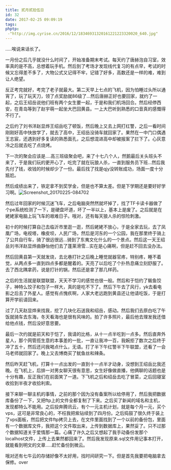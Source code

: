 ```yaml
---
title: 贰月贰拾伍日
id: 32
date: 2017-02-25 09:09:19
tags:
phptp:
 -"http://img.cyrise.cn/2016/12/18346931320161221223320020_640.jpg"
---
```



.....唉说来话长了。

一月份之后几乎就没什么时间了，开始准备期末考试。每天约了唐赫泡自习室，效率真的是不高，总想着玩手机。然后到了考场才发现线代复习的有点早，考试的时候又忘得差不多了，大物公式又记得不牢，记错了好多，高数还是一样的难，难到让人绝望。

反正考完就好，考完了老子就最大。第二天早上七点的飞机，因为怕睡过头所以通宵了，玩了玩天刀，领了点奖励就86级了...然后唐赫正好也要回家，就约了一起，之后王绍岳说他们班有两个女生要一起，于是和我们机场回合。然后经停西安，在青岛等到了赵宇萌一起坐大巴回黄县。一上大巴听到熟悉的口音真的感慨得不行了。

之后约了刘书洋赵显烨王绍岳吃了顿饭，然后晚上又去上网打红警，之后一看时间刚刚好高中快放学了，就去了高中，王绍岳没骑车就回家了。果然在一中门口偶遇王志宸，还遇到好多复读的熟悉面孔，之后想混进高中却被报案了拦下了。心灰意冷之后就去吃了点烧烤。

下一次的聚会应该是....高三班级聚会吧，来了十七八个人，然鹅最后关头班头不来了，于是我们玩的更开心了，吃完了就在玩狼人杀，一直到服务员下班...然后我先付了钱，收钱的时候却少了一份。最后找了找是qjy没转账成功，场面一度十分尴尬。

然后成绩出来了，铁定拿不到奖学金，但是也不算太差。但是下学期还是要好好学习啊。![Screenshot_20170225-084702](http://img.cyrise.cn/2017/02/Screenshot_20170225-084702.png)

然后过年回家的时候沉迷飞车，之后电脑突然然就坏掉了，找了TF卡读卡器做了个pe系统检测了一下，是硬盘坏道，坏了一半以上，基本上是废了。之后就是在姥姥家电脑上玩飞车的艰难日子。哦对，还有每天狼人杀的惊险刺激。

初十的时候打算自己去临沂市里逛一逛，然后姥姥不放心，于是全家去玩，去了凤凰广场，电视塔，橡皮坝，人民广场，然后是河东的一个公园，我在那里终于骑上了公共自行车，骑了很远很远...骑到了东夷文化什么的一个景点。然后这一天王绍岳刘书洋赵显烨曲静怡他们去了蓬莱滑雪...实在是心痛啊，但是赶不回去没办法。

然后回黄县第一天就发烧，去北巷打针之后晚上睡觉就器官疼，特别疼，睡不着觉，从两点多一直到四点多都是醒着的。天亮了以后吃了个扑热息痛立刻舒服了。去了西北隅拿药，说是打针的锅，然后还是拿了那几样药。

之后的生活就是联盟联盟，天天不学习的感觉也很一般。然后和于恺约了鲅鱼饺子，神特么饺子和包子一样大，真的是吃不下了。然后下午去了风行，yk去看电影之后去了外星人。感觉有点愧疚啊，人家大老远跑到黄县还让他请吃饭，于是打算开学前请回来。

过了几天赵显烨来找我，挖了几块化石送我和绍岳，感动。然后我们去原白吃了午饭就骑车去东海，冬天看海也是很有风味的。拍了许多照片，最后他去理发我还借给他点钱，然后没好意思要。

最后一次约就是前天和于恺了，我请的比格，从十一点半吃到一点多。然后直奔外星人，那个网管揽生意的本事差的一批，一直让我冲一百，我婉拒了数次之后终于冲了五十，然后还问我喝点什么，无语。打了半下午红警半下午联盟，还看了一会马老师就回家了。晚上又去博商买了鱿鱼丝和辣条。

然后昨天赶飞机，打算十一点出发的一直到十一点半才动身，没想到王绍岳比我还晚。在飞机上，后排一对男女聊天很有意思，女生好像做直播，他俩聊的话题也是十分有趣，反正我们在前面笑了一道。下飞机之后和绍岳去吃了冒菜，之后回寝室收拾到半夜才收拾利索。

接下来聊一聊主机的事情，之前的那个因为没有备案所以给停用了，然后我把数据库备份了一下，又把ftp上的文件全都复制了下来。之后买了新闻的域名和主机，发现都特么不能用。之后投奔腾讯云，有个一元主机计划，就是每个月一元，买个vps，这可是非常良心的，不枉我把紫钻续到了四月份。之后捣鼓了很久终于装上了vps面板，然后把文件ftp拷贝上去，在文件里面找到了一个以前的备份包，里面有一个数据库文件，我把这个文件取出来，上传到数据库上，果然妥了。只不过那个数据知道关于爱情那一篇。心痛了许久之后又想起了我手动备份发那个localhost文件，上传上去果然都回来了。然后我发现原来.sql文件用记事本打开，就能看到明文的文章.....赶忙备份到微云。

哦对还有七牛云的存储好像不太好用，找时间研究一下。但是首先我要把电脑拿去保修。over

